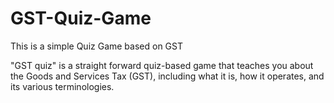 # GST-Quiz-Game
This is a simple Quiz Game based on GST


"GST quiz" is a straight forward quiz-based game that teaches you about the Goods and Services Tax (GST), including what it is, how it operates, and its various terminologies.
